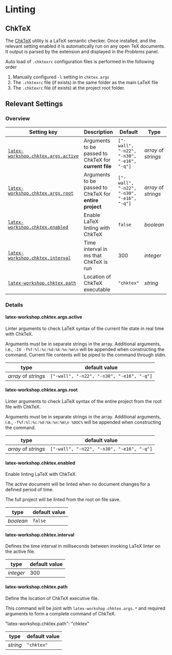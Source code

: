 # Linting

## ChkTeX

The [ChkTeX](http://www.nongnu.org/chktex/) utility is a LaTeX semantic checker. Once installed, and the relevant setting enabled it is automatically run on any open TeX documents. It output is parsed by the extension and displayed in the _Problems_ panel.

Auto load of `.chktexrc` configuration files is performed in the following order

1. Manually configured `-l` setting in `chktex.args`
1. The `.chktexrc` file (if exists) in the same folder as the main LaTeX file
1. The `.chktexrc` file (if exists) at the project root folder.

## Relevant Settings

### Overview

| Setting key                                                            | Description                                             | Default                                   | Type                 |
| ---------------------------------------------------------------------- | ------------------------------------------------------- | ----------------------------------------- | -------------------- |
| [`latex-workshop.chktex.args.active`](#latex-workshopchktexargsactive) | Arguments to be passed to ChkTeX for **current file**   | `["-wall", "-n22", "-n30", "-e16", "-q"]` | _array_ of _strings_ |
| [`latex-workshop.chktex.args.root`](#latex-workshopchktexargsroot)     | Arguments to be passed to ChkTeX for **entire project** | `["-wall", "-n22", "-n30", "-e16", "-q"]` | _array_ of _strings_ |
| [`latex-workshop.chktex.enabled`](#latex-workshopchktexenabled)        | Enable LaTeX linting with ChkTeX                        | `false`                                   | _boolean_            |
| [`latex-workshop.chktex.interval`](#latex-workshopchktexinterval)      | Time interval in ms that ChkTeX is run                  | 300                                       | _integer_            |
| [`latex-workshop.chktex.path`](#latex-workshopchktexpath)              | Location of ChkTeX executable                           | `"chktex"`                                | _string_             |

### Details

#### latex-workshop.chktex.args.active

Linter arguments to check LaTeX syntax of the current file state in real time with ChkTeX.

Arguments must be in separate strings in the array. Additional arguments, i.e., `-I0 -f%f:%l:%c:%d:%k:%n:%m\n` will be appended when constructing the command. Current file contents will be piped to the command through stdin.

| type                 | default value                             |
| -------------------- | ----------------------------------------- |
| _array_ of _strings_ | `["-wall", "-n22", "-n30", "-e16", "-q"]` |

#### latex-workshop.chktex.args.root

Linter arguments to check LaTeX syntax of the entire project from the root file with ChkTeX.

Arguments must be in separate strings in the array. Additional arguments, i.e., `-f%f:%l:%c:%d:%k:%n:%m\n %DOC%` will be appended when constructing the command.

| type                 | default value                             |
| -------------------- | ----------------------------------------- |
| _array_ of _strings_ | `["-wall", "-n22", "-n30", "-e16", "-q"]` |

#### latex-workshop.chktex.enabled

Enable linting LaTeX with ChkTeX.

The active document will be linted when no document changes for a defined period of time.

The full project will be linted from the root on file save.

| type      | default value |
| --------- | ------------- |
| _boolean_ | `false`       |

#### latex-workshop.chktex.interval

Defines the time interval in milliseconds between invoking LaTeX linter on the active file.

| type      | default value |
| --------- | ------------- |
| _integer_ | 300           |

#### latex-workshop.chktex.path

Define the location of ChkTeX executive file.

This command will be joint with `latex-workshop.chktex.args.*` and required arguments to form a complete command of ChkTeX.

"latex-workshop.chktex.path": "chktex"

| type     | default value |
| -------- | ------------- |
| _string_ | `"chktex"`    |
